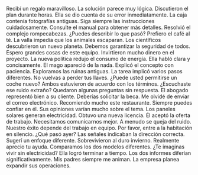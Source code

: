 Recibí un regalo maravilloso.
La solución parece muy lógica.
Discutieron el plan durante horas.
Ella se dio cuenta de su error inmediatamente.
La caja contenía fotografías antiguas.
Siga siempre las instrucciones cuidadosamente.
Consulte el manual para obtener más detalles.
Resolvió el complejo rompecabezas.
¿Puedes describir lo que pasó?
Prefiero el café al té.
La valla impedía que los animales escaparan.
Los científicos descubrieron un nuevo planeta.
Debemos garantizar la seguridad de todos.
Espero grandes cosas de este equipo.
Invirtieron mucho dinero en el proyecto.
La nueva política redujo el consumo de energía.
Ella habló clara y concisamente.
El mago apareció de la nada.
Explicó el concepto con paciencia.
Exploramos las ruinas antiguas.
La tarea implicó varios pasos diferentes.
No vuelvas a perder tus llaves.
¿Puede usted permitirse un coche nuevo?
Ambos estuvieron de acuerdo con los términos.
¿Escuchaste ese ruido extraño?
Quedaron algunas preguntas sin respuesta.
El abogado representó bien a su cliente.
Deberías solicitar la beca.
Me olvidé de enviar el correo electrónico.
Recomiendo mucho este restaurante.
Siempre puedes confiar en él.
Sus opiniones varían mucho sobre el tema.
Los paneles solares generan electricidad.
Obtuvo una nueva licencia.
Él aceptó la oferta de trabajo.
Necesitamos comunicarnos mejor.
A menudo se queja del ruido.
Nuestro éxito depende del trabajo en equipo.
Por favor, entre a la habitación en silencio.
¿Qué pasó ayer?
Las señales indicaban la dirección correcta.
Sugerí un enfoque diferente.
Sobrevivieron al duro invierno.
Realmente aprecio tu ayuda.
Comparamos los dos modelos diferentes.
¿Te imaginas vivir sin electricidad?
Ella logró terminar a tiempo.
Los dos informes diferían significativamente.
Mis padres siempre me animan.
La empresa planea expandir sus operaciones.
